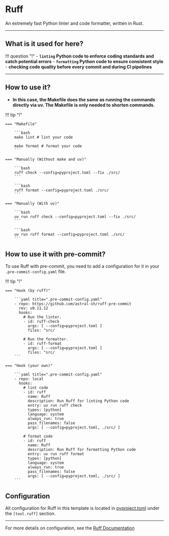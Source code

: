 # Ruff

An extremely fast Python linter and code formatter, written in Rust.

---

## What is it used for here?
!!! question "!"
    - **`linting` Python code to enforce coding standards and catch potential errors**
    - **`formatting` Python code to ensure consistent style**
    - **сhecking code quality before every commit and during CI pipelines**

---

## How to use it?

- **In this case, the Makefile does the same as running the commands directly via uv. The Makefile is only needed to shorten commands.**

!!! tip "!"

    === "Makefile"

        ```bash
        make lint # lint your code

        make format # format your code
        ```

    === "Manually (Without make and uv)"

        ```bash
        ruff check --config=pyproject.toml --fix ./src/
        ```

        ```bash
        ruff format --config=pyproject.toml ./src/
        ```

    === "Manually (With uv)"

        ```bash
        uv run ruff check --config=pyproject.toml --fix ./src/
        ```

        ```bash
        uv run ruff format --config=pyproject.toml ./src/
        ```

## How to use it with pre-commit?

To use Ruff with pre-commit, you need to add a configuration for it in your `.pre-commit-config.yaml` file.

!!! tip "!"

    === "Hook (by ruff)"

        ```yaml title=".pre-commit-config.yaml"
        - repo: https://github.com/astral-sh/ruff-pre-commit
          rev: v0.11.12
          hooks:
            # Run the linter.
            - id: ruff-check
              args: [ --config=pyproject.toml ]
              files: ^src/

            # Run the formatter.
            - id: ruff-format
              args: [ --config=pyproject.toml ]
              files: ^src/
        ```

    === "Hook (your own)"

        ```yaml title=".pre-commit-config.yaml"
        - repo: local
          hooks:
            # lint code
            - id: ruff
              name: Ruff
              description: Run Ruff for linting Python code
              entry: uv run ruff check
              types: [python]
              language: system
              always_run: true
              pass_filenames: false
              args: [ --config=pyproject.toml, ./src/ ]

            # format code
            - id: ruff
              name: Ruff
              description: Run Ruff for formatting Python code
              entry: uv run ruff format
              types: [python]
              language: system
              always_run: true
              pass_filenames: false
              args: [ --config=pyproject.toml, ./src/ ]
        ```

## Configuration
All configuration for Ruff in this template is located in [pyproject.toml](https://github.com/python-boilerplate/uv-template/blob/main/pyproject.toml) under the `[tool.ruff]` section.

---

For more details on configuration, see the [Ruff Documentation](https://docs.astral.sh/ruff/)